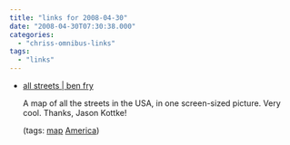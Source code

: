 ```yaml
---
title: "links for 2008-04-30"
date: "2008-04-30T07:30:38.000"
categories: 
  - "chriss-omnibus-links"
tags: 
  - "links"
---
```


- [all streets | ben fry](http://benfry.com/allstreets/)
    
    A map of all the streets in the USA, in one screen-sized picture. Very cool. Thanks, Jason Kottke!
    
    (tags: [map](http://del.icio.us/hubbsc/map) [America](http://del.icio.us/hubbsc/America))
